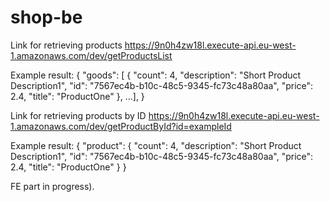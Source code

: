 # shop-be

Link for retrieving products        https://9n0h4zw18l.execute-api.eu-west-1.amazonaws.com/dev/getProductsList

Example result:
{
    "goods": [
        {
            "count": 4,
            "description": "Short Product Description1",
            "id": "7567ec4b-b10c-48c5-9345-fc73c48a80aa",
            "price": 2.4,
            "title": "ProductOne"
        },
    ...],
}


Link for retrieving products by ID  https://9n0h4zw18l.execute-api.eu-west-1.amazonaws.com/dev/getProductById?id=exampleId

Example result:
{
    "product": {
        "count": 4,
        "description": "Short Product Description1",
        "id": "7567ec4b-b10c-48c5-9345-fc73c48a80aa",
        "price": 2.4,
        "title": "ProductOne"
    }
}

FE part in progress).